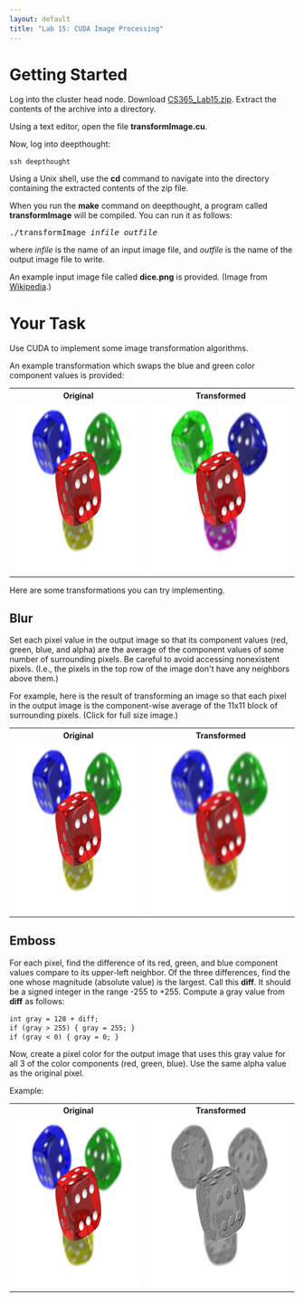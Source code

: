 ```yaml
---
layout: default
title: "Lab 15: CUDA Image Processing"
---
```


Getting Started
===============

Log into the cluster head node. Download [CS365\_Lab15.zip](CS365_Lab15.zip). Extract the contents of the archive into a directory.

Using a text editor, open the file **transformImage.cu**.

Now, log into deepthought:

    ssh deepthought

Using a Unix shell, use the **cd** command to navigate into the directory containing the extracted contents of the zip file.

When you run the **make** command on deepthought, a program called **transformImage** will be compiled. You can run it as follows:

<pre>
./transformImage <i>infile</i> <i>outfile</i>
</pre>

where *infile* is the name of an input image file, and *outfile* is the name of the output image file to write.

An example input image file called **dice.png** is provided. (Image from [Wikipedia](http://en.wikipedia.org/wiki/Portable_Network_Graphics).)

Your Task
=========

Use CUDA to implement some image transformation algorithms.

An example transformation which swaps the blue and green color component values is provided:

<table>
<tr> <th>Original</th> <th>Transformed</th> </tr>
<tr> <td><a href="img/orig.png"><img src="img/orig.png" style="width: 400px; height: 300px; border: 0px;" /></a></td>
<td><a href="img/swapBlueGreen.png"><img src="img/swapBlueGreen.png" style="width: 400px; height: 300px; border: 0px;" /></a></td></tr>
</table>

Here are some transformations you can try implementing.

Blur
----

Set each pixel value in the output image so that its component values (red, green, blue, and alpha) are the average of the component values of some number of surrounding pixels.  Be careful to avoid accessing nonexistent pixels.  (I.e., the pixels in the top row of the image don't have any neighbors above them.)

For example, here is the result of transforming an image so that each pixel in the output image is the component-wise average of the 11x11 block of surrounding pixels. (Click for full size image.)

<table>
<tr> <th>Original</th> <th>Transformed</th> </tr>
<tr> <td><a href="img/orig.png"><img src="img/orig.png" style="width: 400px; height: 300px; border: 0px;" /></a></td> <td><a href="img/blur.png"><img src="img/blur.png" style="width: 400px; height: 300px; border: 0px;" /></a></td></tr> 
</table>

Emboss
------

For each pixel, find the difference of its red, green, and blue component values compare to its upper-left neighbor. Of the three differences, find the one whose magnitude (absolute value) is the largest. Call this **diff**. It should be a signed integer in the range -255 to +255. Compute a gray value from **diff** as follows:

    int gray = 128 + diff;
    if (gray > 255) { gray = 255; }
    if (gray < 0) { gray = 0; }

Now, create a pixel color for the output image that uses this gray value for all 3 of the color components (red, green, blue). Use the same alpha value as the original pixel.

Example:

<table>
<tr> <th>Original</th> <th>Transformed</th> </tr>
<tr> <td><a href="img/orig.png"><img src="img/orig.png" style="width: 400px; height: 300px; border: 0px;" /></a></td><td><a href="img/emboss.png"><img src="img/emboss.png" style="width: 400px; height: 300px; border: 0px;" /></a></td> </tr>
 </table>
